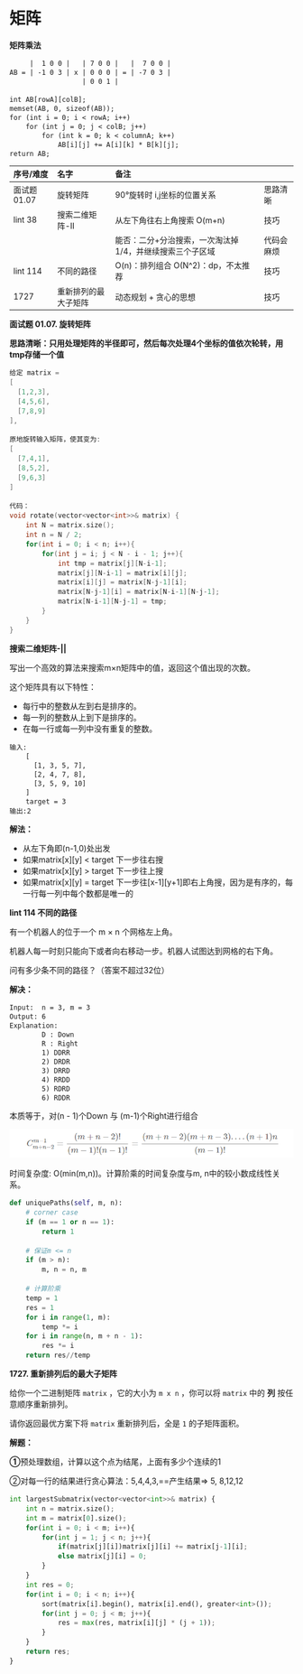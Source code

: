 # 矩阵

**矩阵乘法**

```text
     |  1 0 0 |   | 7 0 0 |   |  7 0 0 |
AB = | -1 0 3 | x | 0 0 0 | = | -7 0 3 |
                  | 0 0 1 | 

int AB[rowA][colB];
memset(AB, 0, sizeof(AB));
for (int i = 0; i < rowA; i++)
    for (int j = 0; j < colB; j++)
        for (int k = 0; k < columnA; k++)
            AB[i][j] += A[i][k] * B[k][j];
return AB;
```

| 序号/难度 | 名字 | 备注 |  |
| :--- | :--- | :--- | :--- |
| 面试题01.07 | 旋转矩阵 | 90°旋转时 i,j坐标的位置关系 | 思路清晰 |
| lint 38 | 搜索二维矩阵-II | 从左下角往右上角搜索 O\(m+n\) | 技巧 |
|  |  | 能否：二分+分治搜索，一次淘汰掉1/4，并继续搜索三个子区域 | 代码会麻烦 |
| lint 114 | 不同的路径 | O\(n\)：排列组合 O\(N^2\)：dp，不太推荐 | 技巧 |
| 1727 | 重新排列的最大子矩阵 | 动态规划 + 贪心的思想 | 技巧 |



**面试题 01.07. 旋转矩阵**

**思路清晰：只用处理矩阵的半径即可，然后每次处理4个坐标的值依次轮转，用tmp存储一个值**

```cpp
给定 matrix = 
[
  [1,2,3],
  [4,5,6],
  [7,8,9]
],

原地旋转输入矩阵，使其变为:
[
  [7,4,1],
  [8,5,2],
  [9,6,3]
]

代码：
void rotate(vector<vector<int>>& matrix) {
    int N = matrix.size(); 
    int n = N / 2;
    for(int i = 0; i < n; i++){
        for(int j = i; j < N - i - 1; j++){
            int tmp = matrix[j][N-i-1];
            matrix[j][N-i-1] = matrix[i][j];
            matrix[i][j] = matrix[N-j-1][i];
            matrix[N-j-1][i] = matrix[N-i-1][N-j-1];
            matrix[N-i-1][N-j-1] = tmp;
        }
    }
}
```

**搜索二维矩阵-\|\|**

写出一个高效的算法来搜索m×n矩阵中的值，返回这个值出现的次数。

这个矩阵具有以下特性：

* 每行中的整数从左到右是排序的。
* 每一列的整数从上到下是排序的。
* 在每一行或每一列中没有重复的整数。

```text
输入: 
    [ 
      [1, 3, 5, 7], 
      [2, 4, 7, 8], 
      [3, 5, 9, 10] 
    ] 
    target = 3 
输出:2 
```

**解法：**

* 从左下角即\(n-1,0\)处出发
* 如果matrix\[x\]\[y\] &lt; target 下一步往右搜
* 如果matrix\[x\]\[y\] &gt; target 下一步往上搜
* 如果matrix\[x\]\[y\] = target 下一步往\[x-1\]\[y+1\]即右上角搜，因为是有序的，每一行每一列中每个数都是唯一的

**lint 114 不同的路径**

有一个机器人的位于一个 m × n 个网格左上角。

机器人每一时刻只能向下或者向右移动一步。机器人试图达到网格的右下角。

问有多少条不同的路径？（答案不超过32位）

**解决：**

```text
Input:  n = 3, m = 3
Output: 6        
Explanation:
        D : Down
        R : Right
        1) DDRR
        2) DRDR
        3) DRRD
        4) RRDD
        5) RDRD
        6) RDDR
```

本质等于，对\(n - 1\)个Down 与 \(m-1\)个Right进行组合

![](../.gitbook/assets/v2-c731670d039be54132f5314d53161448_720w.png)

时间复杂度: O\(min\(m,n\)\)。计算阶乘的时间复杂度与m, n中的较小数成线性关系。

```python
def uniquePaths(self, m, n):
    # corner case
    if (m == 1 or n == 1):
        return 1

    # 保证m <= n
    if (m > n):
        m, n = n, m

    # 计算阶乘
    temp = 1
    res = 1
    for i in range(1, m):
        temp *= i
    for i in range(n, m + n - 1):
        res *= i
    return res//temp
```

**1727. 重新排列后的最大子矩阵**

给你一个二进制矩阵 `matrix` ，它的大小为 `m x n` ，你可以将 `matrix` 中的 **列** 按任意顺序重新排列。

请你返回最优方案下将 `matrix` 重新排列后，全是 `1` 的子矩阵面积。

**解题：**

**①**预处理数组，计算以这个点为结尾，上面有多少个连续的1

②对每一行的结果进行贪心算法：5,4,4,3,==产生结果=&gt; 5, 8,12,12

```python
int largestSubmatrix(vector<vector<int>>& matrix) {
    int n = matrix.size();
    int m = matrix[0].size();
    for(int i = 0; i < m; i++){
        for(int j = 1; j < n; j++){
            if(matrix[j][i])matrix[j][i] += matrix[j-1][i];
            else matrix[j][i] = 0;
        }
    }
    int res = 0;
    for(int i = 0; i < n; i++){
        sort(matrix[i].begin(), matrix[i].end(), greater<int>());
        for(int j = 0; j < m; j++){
            res = max(res, matrix[i][j] * (j + 1));
        }
    }
    return res;
}
```

